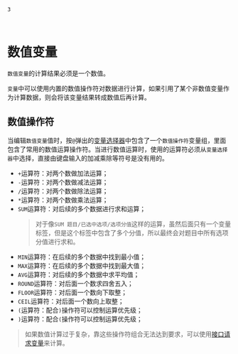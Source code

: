 ```index
3
```
```tag

```
```summary

```
# 数值变量

`数值变量`的计算结果必须是一个数值。

`变量`中可以使用内置的数值操作符对数据进行计算，如果引用了某个非数值变量作为计算数据，则会将该变量结果转成数值后再计算。

## 数值操作符
当编辑`数值变量`值时，按`@`弹出的[变量选择器](./12useVariable.md#变量选择器)中包含了一个`数值操作符`变量组，里面包含了常用的数值运算操作符。当进行数值运算时，使用的运算符必须从`变量选择器`中选择，直接由键盘输入的加减乘除等符号是没有用的。

+ `+`运算符：对两个数做加法运算；
+ `-`运算符：对两个数做减法运算；
+ `/`运算符：对两个数做除法运算；
+ `*`运算符：对两个数做乘法运算；
+ `SUM`运算符：对后续的多个数据进行求和运算；
    > 对于像`SUM 题目/已选中选项/选项分值`这样的运算，虽然后面只有一个变量标签，但是这个标签中包含了多个分值，所以最终会对题目中所有选项分值进行求和。
+ `MIN`运算符：在后续的多个数据中找到最小值；
+ `MAX`运算符：在后续的多个数据中找到最大值；
+ `AVG`运算符：对后续的多个数据中求平均值；
+ `ROUND`运算符：对后面一个数求四舍五入；
+ `FLOOR`运算符：对后面一个数向下取整；
+ `CEIL`运算符：对后面一个数向上取整；
+ `(`运算符：配合`)`操作符可以控制运算优先级；
+ `)`运算符：配合`(`操作符可以控制运算优先级；

> 如果数值计算过于复杂，靠这些操作符组合无法达到要求，可以使用[接口请求变量](./06requestVariable.md)来计算。




